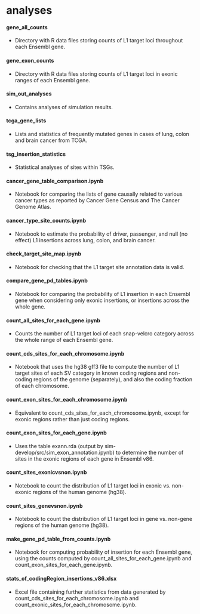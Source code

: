 # analyses

#### gene_all_counts
* Directory with R data files storing counts of L1 target loci throughout each Ensembl gene.

#### gene_exon_counts
* Directory with R data files storing counts of L1 target loci in exonic ranges of each Ensembl gene.

#### sim_out_analyses
* Contains analyses of simulation results.

#### tcga_gene_lists
* Lists and statistics of frequently mutated genes in cases of lung, colon and brain cancer from TCGA.

#### tsg_insertion_statistics
* Statistical analyses of sites within TSGs.

#### cancer_gene_table_comparison.ipynb
* Notebook for comparing the lists of gene causally related to various cancer types as reported by Cancer Gene Census and The Cancer Genome Atlas.

#### cancer_type_site_counts.ipynb
* Notebook to estimate the probability of driver, passenger, and null (no effect) L1 insertions across lung, colon, and brain cancer.

#### check_target_site_map.ipynb
* Notebook for checking that the L1 target site annotation data is valid.

#### compare_gene_pd_tables.ipynb
* Notebook for comparing the probability of L1 insertion in each Ensembl gene when considering only exonic insertions, or insertions across the whole gene.

#### count_all_sites_for_each_gene.ipynb
* Counts the number of L1 target loci of each snap-velcro category across the whole range of each Ensembl gene.

#### count_cds_sites_for_each_chromosome.ipynb
* Notebook that uses the hg38 gff3 file to compute the number of L1 target sites of each SV category in known coding regions and non-coding regions of the genome (separately), and also the coding fraction of each chromosome.

#### count_exon_sites_for_each_chromosome.ipynb
* Equivalent to count_cds_sites_for_each_chromosome.ipynb, except for exonic regions rather than just coding regions.

#### count_exon_sites_for_each_gene.ipynb
* Uses the table exann.rda (output by sim-develop/src/sim_exon_annotation.ipynb) to determine the number of sites in the exonic regions of each gene in Ensembl v86.

#### count_sites_exonicvsnon.ipynb
* Notebook to count the distribution of L1 target loci in exonic vs. non-exonic regions of the human genome (hg38).

#### count_sites_genevsnon.ipynb
* Notebook to count the distribution of L1 target loci in gene vs. non-gene regions of the human genome (hg38).

#### make_gene_pd_table_from_counts.ipynb
* Notebook for computing probability of insertion for each Ensembl gene, using the counts computed by count_all_sites_for_each_gene.ipynb and count_exon_sites_for_each_gene.ipynb.

#### stats_of_codingRegion_insertions_v86.xlsx
* Excel file containing further statistics from data generated by count_cds_sites_for_each_chromosome.ipynb and count_exonic_sites_for_each_chromosome.ipynb.
